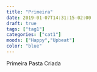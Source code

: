 ```yaml
---
title: "Primeira"
date: 2019-01-07T14:31:15-02:00
draft: true
tags: ["tag1"]
categories: ["cat1"]
moods: ["Happy","Upbeat"]
color: "blue"
---
```

Primeira Pasta Criada
